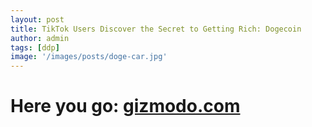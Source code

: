 ```yaml
---
layout: post
title: TikTok Users Discover the Secret to Getting Rich: Dogecoin
author: admin
tags: [ddp]
image: '/images/posts/doge-car.jpg'
---
```



<h1>Here you go: <a href="https://gizmodo.com/tiktok-users-discover-the-secret-to-getting-rich-dogec-1844294679">gizmodo.com</a></h1>



